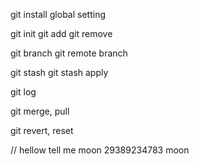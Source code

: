 git install
global setting

git init
git add
git remove

git branch
git remote branch

git stash
git stash apply

git log

git merge, pull

git revert, reset

// hellow tell me
moon 29389234783
moon
